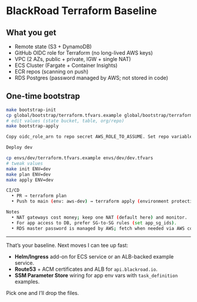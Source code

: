 # BlackRoad Terraform Baseline

## What you get
- Remote state (S3 + DynamoDB)
- GitHub OIDC role for Terraform (no long-lived AWS keys)
- VPC (2 AZs, public + private, IGW + single NAT)
- ECS Cluster (Fargate + Container Insights)
- ECR repos (scanning on push)
- RDS Postgres (password managed by AWS; not stored in code)

## One-time bootstrap
```bash
make bootstrap-init
cp global/bootstrap/terraform.tfvars.example global/bootstrap/terraform.tfvars
# edit values (state bucket, table, org/repo)
make bootstrap-apply

Copy oidc_role_arn to repo secret AWS_ROLE_TO_ASSUME. Set repo variable AWS_REGION.

Deploy dev

cp envs/dev/terraform.tfvars.example envs/dev/dev.tfvars
# tweak values
make init ENV=dev
make plan ENV=dev
make apply ENV=dev

CI/CD
  • PR → terraform plan
  • Push to main (env: aws-dev) → terraform apply (environment protection recommended)

Notes
  • NAT gateways cost money; keep one NAT (default here) and monitor.
  • For app access to DB, prefer SG-to-SG rules (set app_sg_ids).
  • RDS master password is managed by AWS; fetch when needed via AWS console/Secrets Manager (no plaintext in code).
```

---

That’s your baseline. Next moves I can tee up fast:
- **Helm/Ingress** add-on for ECS service or an ALB-backed example service.
- **Route53** + ACM certificates and ALB for `api.blackroad.io`.
- **SSM Parameter Store** wiring for app env vars with `task_definition` examples.

Pick one and I’ll drop the files.
